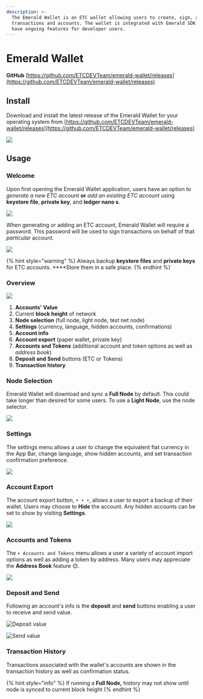 ```yaml
---
description: >-
  The Emerald Wallet is an ETC wallet allowing users to create, sign, and manage
  transactions and accounts. The wallet is integrated with Emerald SDK and will
  have ongoing features for developer users.
---
```


# Emerald Wallet

**GitHub** [https://github.com/ETCDEVTeam/emerald-wallet/releases](https://github.com/ETCDEVTeam/emerald-wallet/releases)

## Install

Download and install the latest release of the Emerald Wallet for your operating system from [https://github.com/ETCDEVTeam/emerald-wallet/releases](https://github.com/ETCDEVTeam/emerald-wallet/releases)

![](../.gitbook/assets/download-install-emerald-wallet%20%281%29.gif)

## Usage

### Welcome

Upon first opening the Emerald Wallet application, users have an option to _generate a new ETC account_ **or** _add an existing ETC account_ using **keystore file**, **private key**, and **ledger nano s**.

![](../.gitbook/assets/welcome-to-emerald-wallet.png)

When generating or adding an ETC account, Emerald Wallet will require a password. This password will be used to sign transactions on behalf of that _particular_ account. 

![](../.gitbook/assets/generate-a-new-account.gif)

{% hint style="warning" %}
Always backup **keystore files** and **private keys** for ETC accounts. ****Store them in a safe place.
{% endhint %}

### Overview

![](../.gitbook/assets/emerald-wallet-diagrahm.png)

1. **Accounts' Value**
2. Current **block height** of network
3. **Node selection** \(full node, light node, test net node\)
4. **Settings** \(currency, language, hidden accounts, confirmations\)
5. **Account info**
6. **Account export** \(paper wallet, private key\)
7. **Accounts and Tokens** \(additional account and token options as well as _address book_\)
8. **Deposit and Send** buttons \(ETC or Tokens\)
9. **Transaction history**

### Node Selection

Emerald Wallet will download and sync a **Full Node** by default. This could take longer than desired for some users. To use a **Light Node**, use the node selector.

![](../.gitbook/assets/node-selection.png)

### Settings 

The settings menu allows a user to change the equivalent fiat currency in the App Bar, change language, show hidden accounts, and set transaction confirmation preference.

![](../.gitbook/assets/settings-wallet.png)

### Account Export

The account export button, `• • •`, allows a user to export a backup of their wallet. Users may choose to **Hide** the account. Any hidden accounts can be set to show by visiting **Settings**.

![](../.gitbook/assets/export-accounts.png)

### Accounts and Tokens

The `+ Accounts and Tokens` menu allows a user a variety of account import options as well as adding a token by address. Many users may appreciate the **Address Book** feature 😊. 

![](../.gitbook/assets/accounts-and-tokens-menu.png)

### Deposit and Send

Following an account's info is the **deposit** and **send** buttons enabling a user to receive and send value.

![Deposit value](../.gitbook/assets/screen-shot-2018-09-20-at-10.46.20-am.png)

![Send value](../.gitbook/assets/screen-shot-2018-09-20-at-10.46.32-am.png)

### Transaction History

Transactions associated with the wallet's accounts are shown in the transaction history as well as confirmation status.

{% hint style="info" %}
If running a **Full Node,** history may not show until node is synced to current block height
{% endhint %}




